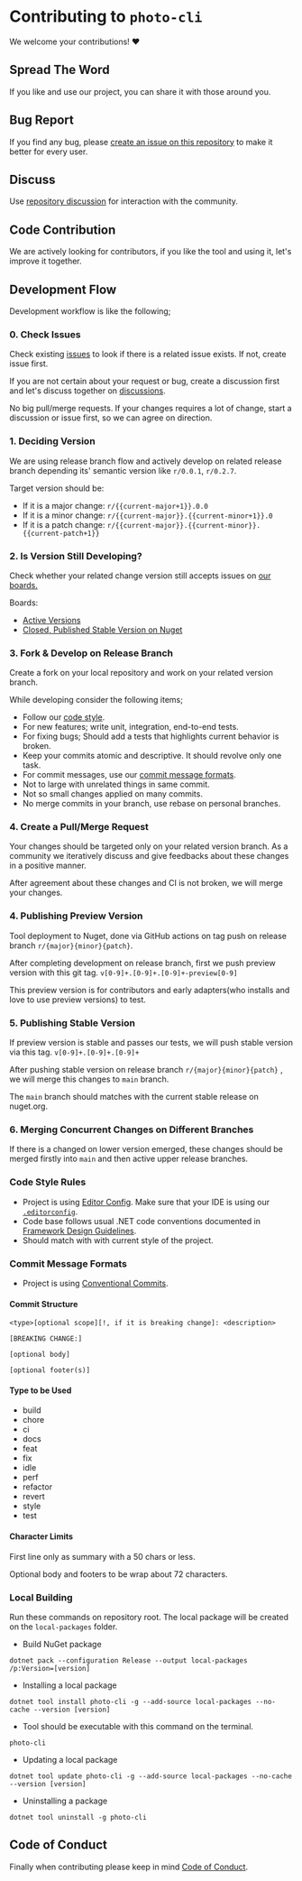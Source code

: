 # Contributing to `photo-cli`

We welcome your contributions! :heart:

## Spread The Word

If you like and use our project, you can share it with those around you.

## Bug Report

If you find any bug, please [create an issue on this repository](https://github.com/photo-cli/photo-cli/issues/new) to make it better for every user.

## Discuss

Use [repository discussion](https://github.com/photo-cli/photo-cli/discussions) for interaction with the community.

## Code Contribution

We are actively looking for contributors, if you like the tool and using it, let's improve it together.

## Development Flow

Development workflow is like the following;

### 0. Check Issues

Check existing [issues](https://github.com/photo-cli/photo-cli/issues) to look if there is a related issue exists. If not, create issue first.

If you are not certain about your request or bug, create a discussion first and let's discuss together on [discussions](https://github.com/photo-cli/photo-cli/discussions).

No big pull/merge requests. If your changes requires a lot of change, start a discussion or issue first, so we can agree on direction.

### 1. Deciding Version

We are using release branch flow and actively develop on related release branch depending its' semantic version like `r/0.0.1`, `r/0.2.7`.

Target version should be:
  - If it is a major change: `r/{{current-major+1}}.0.0`
  - If it is a minor change: `r/{{current-major}}.{{current-minor+1}}.0`
  - If it is a patch change: `r/{{current-major}}.{{current-minor}}.{{current-patch+1}}`

### 2. Is Version Still Developing?

Check whether your related change version still accepts issues on [our boards.](https://github.com/photo-cli/photo-cli/projects?type=classic)

Boards:
- [Active Versions](https://github.com/photo-cli/photo-cli/projects?type=classic&query=is%3Aopen)
- [Closed, Published Stable Version on Nuget](https://github.com/photo-cli/photo-cli/projects?type=classic&query=is%3Aclosed)

### 3. Fork & Develop on Release Branch

Create a fork on your local repository and work on your related version branch.

While developing consider the following items;

- Follow our [code style](#code-style-rules).
- For new features; write unit, integration, end-to-end tests.
- For fixing bugs; Should add a tests that highlights current behavior is broken.
- Keep your commits atomic and descriptive. It should revolve only one task.
- For commit messages, use our [commit message formats](#commit-message-formats).
- Not to large with unrelated things in same commit.
- Not so small changes applied on many commits.
- No merge commits in your branch, use rebase on personal branches.

### 4. Create a Pull/Merge Request

Your changes should be targeted only on your related version branch. As a community we iteratively discuss and give feedbacks about these changes in a positive manner.

After agreement about these changes and CI is not broken, we will merge your changes.

### 4. Publishing Preview Version

Tool deployment to Nuget, done via GitHub actions on tag push on release branch `r/{major}{minor}{patch}`.

After completing development on release branch, first we push preview version with this git tag. `v[0-9]+.[0-9]+.[0-9]+-preview[0-9]`

This preview version is for contributors and early adapters(who installs and love to use preview versions) to test.

### 5. Publishing Stable Version

If preview version is stable and passes our tests, we will push stable version via this tag. `v[0-9]+.[0-9]+.[0-9]+`

After pushing stable version on release branch `r/{major}{minor}{patch}` , we will merge this changes to `main` branch.

The `main` branch should matches with the current stable release on nuget.org.

### 6. Merging Concurrent Changes on Different Branches

If there is a changed on lower version emerged, these changes should be merged firstly into `main` and then active upper release branches.

### Code Style Rules

- Project is using [Editor Config](https://editorconfig.org/). Make sure that your IDE is using our [`.editorconfig`](.editorconfig).
- Code base follows usual .NET code conventions documented in [Framework Design Guidelines](https://docs.microsoft.com/en-us/dotnet/standard/design-guidelines/).
- Should match with with current style of the project.

### Commit Message Formats

- Project is using [Conventional Commits](https://www.conventionalcommits.org/en/v1.0.0/).

#### Commit Structure

```
<type>[optional scope][!, if it is breaking change]: <description>

[BREAKING CHANGE:]

[optional body]

[optional footer(s)]
```

#### Type to be Used

- build
- chore
- ci
- docs
- feat
- fix
- idle
- perf
- refactor
- revert
- style
- test

#### Character Limits

First line only as summary with a 50 chars or less.

Optional body and footers to be wrap about 72 characters.

### Local Building

Run these commands on repository root. The local package will be created on the `local-packages` folder.

- Build NuGet package

```
dotnet pack --configuration Release --output local-packages /p:Version=[version]
```

- Installing a local package

```
dotnet tool install photo-cli -g --add-source local-packages --no-cache --version [version]
```

- Tool should be executable with this command on the terminal.

```
photo-cli
```

- Updating a local package

```
dotnet tool update photo-cli -g --add-source local-packages --no-cache --version [version]
```

- Uninstalling a package

```
dotnet tool uninstall -g photo-cli
```

## Code of Conduct

Finally when contributing please keep in mind [Code of Conduct](CODE_OF_CONDUCT.md).
